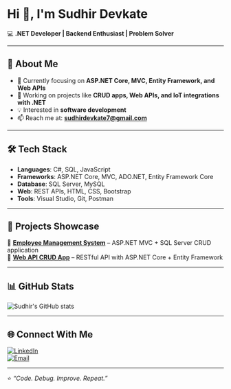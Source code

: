 # Hi 👋, I'm Sudhir Devkate  

💻 **.NET Developer | Backend Enthusiast | Problem Solver**  

---

## 🚀 About Me  
- 🌱 Currently focusing on **ASP.NET Core, MVC, Entity Framework, and Web APIs**  
- 🔭 Working on projects like **CRUD apps, Web APIs, and IoT integrations with .NET**  
- 💡 Interested in **software development**  
- 📫 Reach me at: **sudhirdevkate7@gmail.com**  

---

## 🛠️ Tech Stack  
- **Languages**: C#, SQL, JavaScript  
- **Frameworks**: ASP.NET Core, MVC, ADO.NET, Entity Framework Core  
- **Database**: SQL Server, MySQL  
- **Web**: REST APIs, HTML, CSS, Bootstrap  
- **Tools**: Visual Studio, Git, Postman  

---

## 📂 Projects Showcase  
🔹 **[Employee Management System](#)** – ASP.NET MVC + SQL Server CRUD application  
🔹 **[Web API CRUD App](#)** – RESTful API with ASP.NET Core + Entity Framework  

---

## 📊 GitHub Stats  
![Sudhir's GitHub stats](https://github-readme-stats.vercel.app/api?username=fantomdelux-design&show_icons=true&theme=radical)  

---

## 🌐 Connect With Me  
[![LinkedIn](https://img.shields.io/badge/LinkedIn-blue?logo=linkedin&logoColor=white)]((https://www.linkedin.com/in/sudhir-devakate-b2a7b5358/))  
[![Email](https://img.shields.io/badge/Email-red?logo=gmail&logoColor=white)](mailto:sudhirdevkate7@gmail.com)  

---

⭐️ *“Code. Debug. Improve. Repeat.”*  


